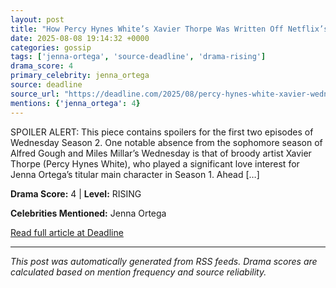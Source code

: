 ```yaml
---
layout: post
title: "How Percy Hynes White’s Xavier Thorpe Was Written Off Netflix’s ‘Wednesday’"
date: 2025-08-08 19:14:32 +0000
categories: gossip
tags: ['jenna-ortega', 'source-deadline', 'drama-rising']
drama_score: 4
primary_celebrity: jenna_ortega
source: deadline
source_url: "https://deadline.com/2025/08/percy-hynes-white-xavier-wednesday-season-2-exit-explained-1236482537/"
mentions: {'jenna_ortega': 4}
---
```


SPOILER ALERT: This piece contains spoilers for the first two episodes of Wednesday Season 2. One notable absence from the sophomore season of Alfred Gough and Miles Millar’s Wednesday is that of broody artist Xavier Thorpe (Percy Hynes White), who played a significant love interest for Jenna Ortega’s titular main character in Season 1. Ahead […]

**Drama Score:** 4 | **Level:** RISING

**Celebrities Mentioned:** Jenna Ortega

[Read full article at Deadline](https://deadline.com/2025/08/percy-hynes-white-xavier-wednesday-season-2-exit-explained-1236482537/)

---
*This post was automatically generated from RSS feeds. Drama scores are calculated based on mention frequency and source reliability.*
